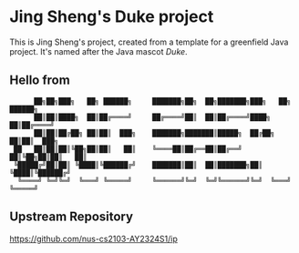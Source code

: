 # Jing Sheng's Duke project

This is Jing Sheng's project, created from a template for a greenfield Java project.
It's named after the Java mascot _Duke_.

## Hello from

```
      ██╗██╗███╗   ██╗ ██████╗     ███████╗██╗  ██╗███████╗███╗   ██╗ ██████╗ 
      ██║██║████╗  ██║██╔════╝     ██╔════╝██║  ██║██╔════╝████╗  ██║██╔════╝ 
      ██║██║██╔██╗ ██║██║  ███╗    ███████╗███████║█████╗  ██╔██╗ ██║██║  ███╗
 ██   ██║██║██║╚██╗██║██║   ██║    ╚════██║██╔══██║██╔══╝  ██║╚██╗██║██║   ██║
 ╚█████╔╝██║██║ ╚████║╚██████╔╝    ███████║██║  ██║███████╗██║ ╚████║╚██████╔╝
  ╚════╝ ╚═╝╚═╝  ╚═══╝ ╚═════╝     ╚══════╝╚═╝  ╚═╝╚══════╝╚═╝  ╚═══╝ ╚═════╝
```

## Upstream Repository

https://github.com/nus-cs2103-AY2324S1/ip

